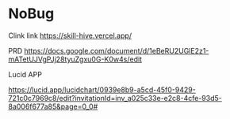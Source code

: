 # NoBug

Clink link
https://skill-hive.vercel.app/

PRD
https://docs.google.com/document/d/1eBeRU2UGlE2z1-mATetUJVgPJj28tyuZgxu0G-K0w4s/edit

Lucid APP

https://lucid.app/lucidchart/0939e8b9-a5cd-45f0-9429-721c0c7969c8/edit?invitationId=inv_a025c33e-e2c8-4cfe-93d5-8a006f677a85&page=0_0#
